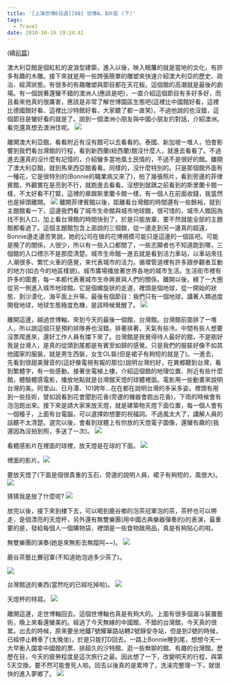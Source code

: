 ```yaml
---
title: '[上海世博6日遊][08] 世博A、B片區 (下)'
tags:
  - Travel
date: 2010-10-16 19:24:41
---
```


(續[前篇](http://blog.xuite.net/retsamsu/diary/38892045))

澳大利亞館是個紅紅的波浪型建築，進入以後，映入眼簾的就是當地的文化，有許多有趣的木雕。接下來就是用一些誇張簡單的雕塑來快速介紹澳大利亞的歷史、政治、經濟狀態。有很多的有趣雕塑與節目都在天花板。這個館的高潮就是最後的劇場。有一個說著還蠻不錯的澳洲人(應該是吧)，一直介紹這個節目有多好多好，而且看來他真的很厲害，應該是非常了解世博園區生態吧(這裡比中國館好看，這裡比德國館好看、這裡比沙特館好看，大家聽了都一直笑)，不過他說的也沒錯，這個節目是蠻好看的就是了。說到一個澳洲小朋友與中國小朋友的對話，介紹澳洲。看完還真想去澳洲住呢。
![](http://e.blog.xuite.net/e/2/3/2/11844378/blog_1638788/txt/38917663/0.png)

離開澳大利亞館，看看附近有沒有館可以去看看的。泰國、新加坡一堆人，怕會影響到我們看台灣館的行程，看到新西蘭(紐西蘭)館沒什麼人，就進去看看了。不過進去還真的沒什麼有記憶的，介紹蠻多當地風土民情的，不過不是很好的館。離開了澳大利亞館，就到馬來西亞館看看。同樣的，沒什麼特別的。只是那個館外面有一種花，它是很特別的(Bonnie的職業病又來了)，拍了幾張照片，看到旁邊的菲律賓館，外觀實在是亮到不行，就跑進去看看。沒想到就跟之前看到的斯里蘭卡館一樣，不太好看不打緊，這裡的章跟斯里蘭卡館一樣，有一個人在前面收錢，我當然也是掉頭離開。
![](http://e.blog.xuite.net/e/2/3/2/11844378/blog_1638788/txt/38917663/1.png)
離開菲律賓館以後，距離看台灣館的時間還有一些餘裕，就到主題館看一下，這邊我們看了城市生命館與城市地球館，很可惜的，城市人館因為找不到入口，加上看台灣館的時間快到了，於是只能放棄，要不然就能全部的主題館都看過了。這個主題館包含上面說的三個館，從一邊走到另一邊真的超遠，Bonnie邊走邊苦笑說，她的公司在做的花博規模可能只是這邊的一個區吧。可能是晚了的關係，人很少，所以有一些入口都關了，一些志願者也不知道跑到哪，三個館的入口標示不是那麼清楚。城市生命館一進去就是看到活力車站，以車站來往人潮很多、繁忙火車的感覺，來代表城市的活力。循環管道裡有許多跟參觀者互動的地方(如古今的地區樣貌)。城市廣場播放著世界各地的城市生活。生活街市裡有許多的圖書，每一本都代表著城市生命興衰與人們的關係。離開以後，繞了一大圈從另一側進入城市地球館。它是個螺旋狀的走道，裡頭是個地球，從一開始的狀態、到沙漠化、海平面上升等。最後有個節目：我們只有一個地球，講著人類過度開發地球，地球生態極度危機，是該時候覺醒了。
![](http://e.blog.xuite.net/e/2/3/2/11844378/blog_1638788/txt/38917663/2.png)

離開這邊，越過世博軸，來到今天的最後一個館，台灣館。台灣館前面排了一堆人，所以說這個只是預約排隊券也沒錯。排著排著，天氣有些冷。中間有些人想要沒票爬進來，還好工作人員有擋下來了。台灣館是我覺得待人最好的館，不是剛好我是台灣人，是真的從頭到尾都是有賓至如歸的感覺。只是我們的服裝好像不如其他國家的服裝，就是男生西裝，女生OL裝(但是裙子有夠短的就是了)。一進去，先看到很甜美聲音的(這好像電視有報的那位)說明台灣的好，在異鄉聽到台灣，看到繁體字，有一些感動。接著坐電梯上樓，介紹這個館的地理位置、附近有些什麼館，體驗體感電影，播放地點就是台灣館天燈的球體裡面。電影用一些動畫來說明台灣的美。阿里山、日月潭、101跨年...在在都在說明台灣的多采多姿。裡頭有用到一些技術，譬如說看到花會聞到花香(旁邊的機器會跑出花香)，下雨的時候會有泡泡跑出來。接下來是請大家來放天燈，就是建築物天燈下面位置，每一個人會有一個檯子，上面有台電腦，可以選擇妳想要的祝福詞。不過風太大了，講解人員的話聽不太清楚。選完以後，會看到球體上有你放的天燈電子圖像，還蠻有趣的(我還因為沒拍到照，多送了一次)。
![](http://e.blog.xuite.net/e/2/3/2/11844378/blog_1638788/txt/38917663/3.jpg)

看體感影片在裡面的球裡，放天燈是在球的下面。
![](http://e.blog.xuite.net/e/2/3/2/11844378/blog_1638788/txt/38917663/4.jpg)

裡面的影片。![](http://e.blog.xuite.net/e/2/3/2/11844378/blog_1638788/txt/38917663/5.jpg)

要放天燈了(下面是個很貴重的玉石，旁邊的說明人員，裙子有夠短的，風很大)。![](http://e.blog.xuite.net/e/2/3/2/11844378/blog_1638788/txt/38917663/6.jpg)

猜猜我是放了什麼呢?
![](http://e.blog.xuite.net/e/2/3/2/11844378/blog_1638788/txt/38917663/7.jpg)

放完以後，接下來到樓下去，可以喝到鹿谷鄉的泡茶冠軍泡的茶，茶杯也可以帶走，是個漂亮的天燈杯，另外還有無雙樂團(用中國古典樂器彈奏的)的表演，最重要的是，發給每個人一個購物袋，裡頭是一些食物跟用品，真是有夠貼心的啦。

無雙樂團的演奏(她是來無影去無蹤阿~~)。
![](http://e.blog.xuite.net/e/2/3/2/11844378/blog_1638788/txt/38917663/8.jpg)

鹿谷茶藝比賽冠軍(不知道她泡過多少茶了)。

![](http://e.blog.xuite.net/e/2/3/2/11844378/blog_1638788/txt/38917663/9.jpg)

台灣館送的東西(當然吃的已經吃掉啦)。
![](http://e.blog.xuite.net/e/2/3/2/11844378/blog_1638788/txt/38917663/10.jpg)

天燈杯的特寫。
![](http://e.blog.xuite.net/e/2/3/2/11844378/blog_1638788/txt/38917663/11.jpg)

離開這邊，走世博軸回去。這個世博軸也真是有夠大的。上面有很多個漏斗裝置藝術，晚上來看還蠻美的。經過了今天無緣的中國館、不錯的台灣館，今天真的很累。出去的時候，原來要坐地鐵7號耀華路站轉2號靜安寺站，但是到2號的時候，已經停止轉車了(太晚坐)，於是只能打D回去。一路上Bonnie睡到尾，想想今天一大早衝入園拿中國館的票、排超久的沙特館、逛一些無聊的館、有趣的台灣館，歷歷在目，今天的疲勞程度是這次旅行之最。因此想了一下，改變明天的行程，與第5天交換，要不然可能會死人啦。回去以後真的是累垮了，洗澡完整理一下，就很快的進入夢鄉了。
![](http://e.blog.xuite.net/e/2/3/2/11844378/blog_1638788/txt/38917663/12.png)